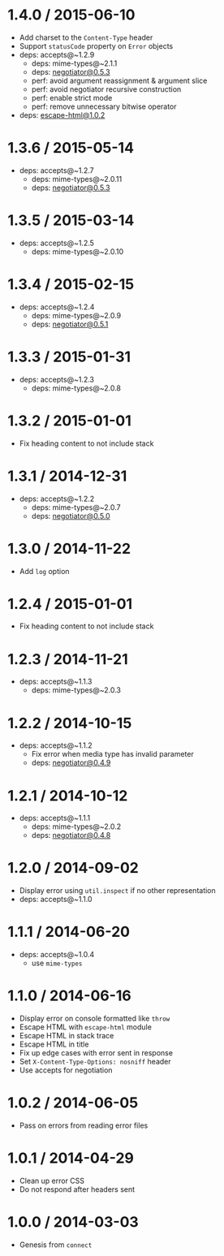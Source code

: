1.4.0 / 2015-06-10
==================

  * Add charset to the `Content-Type` header
  * Support `statusCode` property on `Error` objects
  * deps: accepts@~1.2.9
    - deps: mime-types@~2.1.1
    - deps: negotiator@0.5.3
    - perf: avoid argument reassignment & argument slice
    - perf: avoid negotiator recursive construction
    - perf: enable strict mode
    - perf: remove unnecessary bitwise operator
  * deps: escape-html@1.0.2

1.3.6 / 2015-05-14
==================

  * deps: accepts@~1.2.7
    - deps: mime-types@~2.0.11
    - deps: negotiator@0.5.3

1.3.5 / 2015-03-14
==================

  * deps: accepts@~1.2.5
    - deps: mime-types@~2.0.10

1.3.4 / 2015-02-15
==================

  * deps: accepts@~1.2.4
    - deps: mime-types@~2.0.9
    - deps: negotiator@0.5.1

1.3.3 / 2015-01-31
==================

  * deps: accepts@~1.2.3
    - deps: mime-types@~2.0.8

1.3.2 / 2015-01-01
==================

  * Fix heading content to not include stack

1.3.1 / 2014-12-31
==================

  * deps: accepts@~1.2.2
    - deps: mime-types@~2.0.7
    - deps: negotiator@0.5.0

1.3.0 / 2014-11-22
==================

  * Add `log` option

1.2.4 / 2015-01-01
==================

  * Fix heading content to not include stack

1.2.3 / 2014-11-21
==================

  * deps: accepts@~1.1.3
    - deps: mime-types@~2.0.3

1.2.2 / 2014-10-15
==================

  * deps: accepts@~1.1.2
    - Fix error when media type has invalid parameter
    - deps: negotiator@0.4.9

1.2.1 / 2014-10-12
==================

  * deps: accepts@~1.1.1
    - deps: mime-types@~2.0.2
    - deps: negotiator@0.4.8

1.2.0 / 2014-09-02
==================

  * Display error using `util.inspect` if no other representation
  * deps: accepts@~1.1.0

1.1.1 / 2014-06-20
==================

  * deps: accepts@~1.0.4
    - use `mime-types`

1.1.0 / 2014-06-16
==================

  * Display error on console formatted like `throw`
  * Escape HTML with `escape-html` module
  * Escape HTML in stack trace
  * Escape HTML in title
  * Fix up edge cases with error sent in response
  * Set `X-Content-Type-Options: nosniff` header
  * Use accepts for negotiation

1.0.2 / 2014-06-05
==================

  * Pass on errors from reading error files

1.0.1 / 2014-04-29
==================

  * Clean up error CSS
  * Do not respond after headers sent

1.0.0 / 2014-03-03
==================

  * Genesis from `connect`
